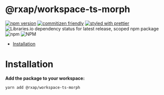 # @rxap/workspace-ts-morph

[![npm version](https://img.shields.io/npm/v/@rxap/workspace-ts-morph?style=flat-square)](https://www.npmjs.com/package/@rxap/workspace-ts-morph)
[![commitizen friendly](https://img.shields.io/badge/commitizen-friendly-brightgreen.svg?style=flat-square)](https://commitizen.github.io/cz-cli/)
[![styled with prettier](https://img.shields.io/badge/styled_with-prettier-ff69b4.svg?style=flat-square)](https://github.com/prettier/prettier)
![Libraries.io dependency status for latest release, scoped npm package](https://img.shields.io/librariesio/release/npm/@rxap/workspace-ts-morph)
![npm](https://img.shields.io/npm/dm/@rxap/workspace-ts-morph)
![NPM](https://img.shields.io/npm/l/@rxap/workspace-ts-morph)

- [Installation](#installation)

# Installation

**Add the package to your workspace:**
```bash
yarn add @rxap/workspace-ts-morph
```
